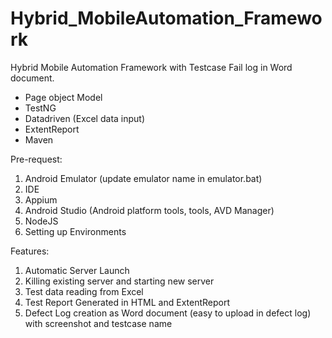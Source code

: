 # Hybrid_MobileAutomation_Framework

Hybrid Mobile Automation Framework with Testcase Fail log in Word document.

- Page object Model
- TestNG
- Datadriven (Excel data input)
- ExtentReport
- Maven 

Pre-request:
1. Android Emulator (update emulator name in emulator.bat)
2. IDE
3. Appium
4. Android Studio (Android platform tools, tools, AVD Manager)
5. NodeJS
6. Setting up Environments


Features:

1. Automatic Server Launch
2. Killing existing server and starting new server
3. Test data reading from Excel
4. Test Report Generated in HTML and ExtentReport
5. Defect Log creation as Word document (easy to upload in defect log) with screenshot and testcase name
